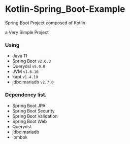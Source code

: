 # Kotlin-Spring_Boot-Example

Spring Boot Project composed of Kotlin.

a Very Simple Project

### Using
- Java 11
- Spring Boot `v2.6.3`
- Querydsl `v5.0.0`
- JVM `v1.6.10`
- kapt `v1.4.10`
- jdbc:mariadb `v2.7.0`

### Dependency list.
- Spring Boot JPA
- Spring Boot Security
- Spring Boot Validation
- Spring Boot Web
- Querydsl
- jdbc:mariadb
- lombok

